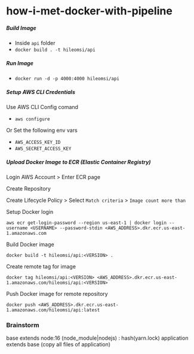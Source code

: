 # how-i-met-docker-with-pipeline


##### Build Image

- Inside `api` folder
- ```docker build . -t hileomsi/api```


##### Run Image

- ```docker run -d -p 4000:4000 hileomsi/api```


##### Setup AWS CLI Credentials

Use AWS CLI Config comand
- ```aws configure```

Or Set the following env vars
- `AWS_ACCESS_KEY_ID`
- `AWS_SECRET_ACCESS_KEY`

##### Upload Docker Image to ECR (Elastic Container Registry)

Login AWS Account > Enter ECR page

Create Repository

Create Lifecycle Policy > Select `Match criteria` > `Image count more than`

Setup Docker login

```
aws ecr get-login-password --region us-east-1 | docker login --username <USERNAME> --password-stdin <AWS_ADDRESS>.dkr.ecr.us-east-1.amazonaws.com
```

Build Docker image

```
docker build -t hileomsi/api:<VERSION> .
```

Create remote tag for image

```
docker tag hileomsi/api:<VERSION> <AWS_ADDRESS>.dkr.ecr.us-east-1.amazonaws.com/hileomsi/api:<VERSION>
```

Push Docker image for remote repository

```
docker push <AWS_ADDRESS>.dkr.ecr.us-east-1.amazonaws.com/hileomsi/api:latest
```


### Brainstorm
  base extends node:16 (node_module|nodejs) : hash(yarn.lock)
  application extends base (copy all files of application)